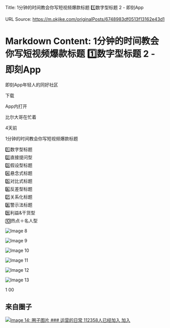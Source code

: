 Title: 1分钟的时间教会你写短视频爆款标题  1️⃣数字型标题 2️ - 即刻App

URL Source: https://m.okjike.com/originalPosts/6748983df0513f13162e43d1

Markdown Content:
1分钟的时间教会你写短视频爆款标题 1️⃣数字型标题 2️ - 即刻App
===============

即刻App年轻人的同好社区

下载

App内打开

[](https://m.okjike.com/users/57198440-0a55-4717-bdad-91e3509b37e5)

比尔大哥在忙着

4天前

1分钟的时间教会你写短视频爆款标题  
  
1️⃣数字型标题  
2️⃣直接提问型  
3️⃣假设型标题  
4️⃣悬念式标题  
5️⃣对比式标题  
6️⃣反差型标题  
7️⃣关系化标题  
8️⃣警示法标题  
9️⃣利益&干货型  
🔟热点＋名人型

![Image 8](https://cdnv2.ruguoapp.com/FpQOImVFjpMhHc-4mWjvJCLVdxXjv3.png?imageMogr2/auto-orient/thumbnail/1500x2000%3E)

![Image 9](https://cdnv2.ruguoapp.com/Fh4reXiulHgDsN7zwKwwjFVoM9inv3.png?imageMogr2/auto-orient/thumbnail/1500x2000%3E)

![Image 10](https://cdnv2.ruguoapp.com/Fhf7yMgaDzZpBJn27as3aVtvVVY7v3.png?imageMogr2/auto-orient/thumbnail/1500x2000%3E)

![Image 11](https://cdnv2.ruguoapp.com/FmGH-wNJUKvlYTvqfkr8f6J6gn0Lv3.png?imageMogr2/auto-orient/thumbnail/1500x2000%3E)

![Image 12](https://cdnv2.ruguoapp.com/FljXQdPUw_eeTAKAzTewfIxJrNurv3.png?imageMogr2/auto-orient/thumbnail/1500x2000%3E)

![Image 13](https://cdnv2.ruguoapp.com/FhD1f_ThUcH3ypMLVcB37ijxnAPQv3.png?imageMogr2/auto-orient/thumbnail/1500x2000%3E)

1 00

来自圈子
----

[![Image 14: 圈子图片](https://cdnv2.ruguoapp.com/FiA_br4bHNQlhHnu0txNLLZii_-C.png?imageMogr2/auto-orient/heic-exif/1/format/jpeg/thumbnail/120x120%3E) ### 运营的日常 112358人已经加入 加入](https://m.okjike.com/topics/5ab9c9ed2ca389001ba1feb5)
